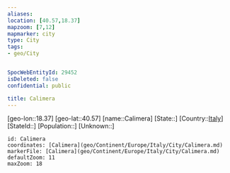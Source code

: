 ```yaml
---
aliases: 
location: [40.57,18.37]
mapzoom: [7,12] 
mapmarker: city 
type: City
tags:
- geo/City


SpocWebEntityId: 29452
isDeleted: false
confidential: public

title: Calimera
---
```

[geo-lon::18.37]
[geo-lat::40.57]
[name::Calimera]
[State::]
[Country::[Italy](geo/Continent/Europe/Italy.md)]
[StateId::]
[Population::]
[Unknown::]


```leaflet
id: Calimera
coordinates: [Calimera](geo/Continent/Europe/Italy/City/Calimera.md)
markerFile: [Calimera](geo/Continent/Europe/Italy/City/Calimera.md)
defaultZoom: 11 
maxZoom: 18
```


